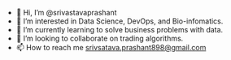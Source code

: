 - 👋 Hi, I’m @srivastavaprashant
- 👀 I’m interested in Data Science, DevOps, and Bio-infomatics. 
- 🌱 I’m currently learning to solve business problems with data.
- 💞️ I’m looking to collaborate on trading algorithms.
- 📫 How to reach me srivsatava.prashant898@gmail.com
